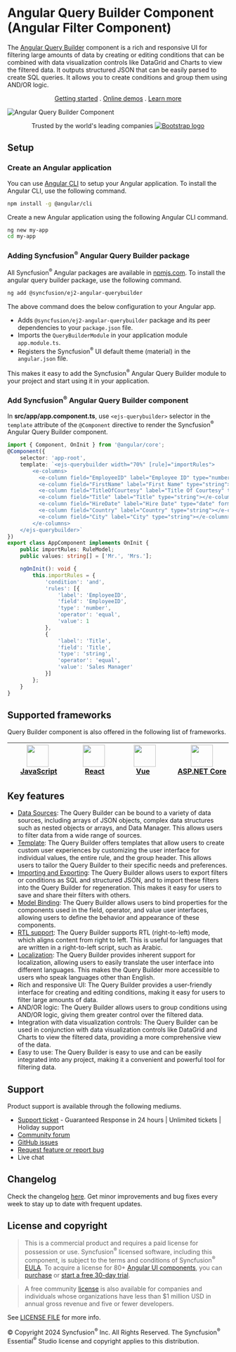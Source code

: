 # Angular Query Builder Component (Angular Filter Component)

The [Angular Query Builder](https://www.syncfusion.com/angular-ui-components/angular-query-builder?utm_source=npm&utm_medium=listing&utm_campaign=angular-query-builder-npm) component is a rich and responsive UI for filtering large amounts of data by creating or editing conditions that can be combined with data visualization controls like DataGrid and Charts to view the filtered data. It outputs structured JSON that can be easily parsed to create SQL queries. It allows you to create conditions and group them using AND/OR logic.

<p align="center">
    <a href="https://ej2.syncfusion.com/angular/documentation/query-builder/getting-started/?utm_source=npm&utm_medium=listing&utm_campaign=angular-query-builder-npm">Getting started</a> . 
    <a href="https://ej2.syncfusion.com/angular/demos/?utm_source=npm&utm_medium=listing&utm_campaign=angular-query-builder-npm#/bootstrap5/query-builder/default">Online demos</a> . 
    <a href="https://www.syncfusion.com/angular-components/angular-query-builder?utm_source=npm&utm_medium=listing&utm_campaign=angular-query-builder-npm">Learn more</a>

![Angular Query Builder Component](https://raw.githubusercontent.com/SyncfusionExamples/nuget-img/master/angular/angular-query-builder.png)

<p align="center">
Trusted by the world's leading companies
  <a href="https://www.syncfusion.com">
    <img src="https://raw.githubusercontent.com/SyncfusionExamples/nuget-img/master/syncfusion/syncfusion-trusted-companies.webp" alt="Bootstrap logo">
  </a>
</p>

## Setup

### Create an Angular application

You can use [Angular CLI](https://github.com/angular/angular-cli) to setup your Angular application. To install the Angular CLI, use the following command.

```bash
npm install -g @angular/cli
```

Create a new Angular application using the following Angular CLI command.

```bash
ng new my-app
cd my-app
```

### Adding Syncfusion<sup>®</sup> Angular Query Builder package

All Syncfusion<sup>®</sup> Angular packages are available in [npmjs.com](https://www.npmjs.com/~syncfusionorg). To install the angular query builder package, use the following command.

```bash
ng add @syncfusion/ej2-angular-querybuilder
```

The above command does the below configuration to your Angular app.
 
 * Adds `@syncfusion/ej2-angular-querybuilder` package and its peer dependencies to your `package.json` file.
 * Imports the `QueryBuilderModule` in your application module `app.module.ts`.
 * Registers the Syncfusion<sup>®</sup> UI default theme (material) in the `angular.json` file.

This makes it easy to add the Syncfusion<sup>®</sup> Angular Query Builder module to your project and start using it in your application.

### Add Syncfusion<sup>®</sup> Angular Query Builder component

In **src/app/app.component.ts**, use `<ejs-querybuilder>` selector in the `template` attribute of the `@Component` directive to render the Syncfusion<sup>®</sup> Angular Query Builder component.

```typescript
import { Component, OnInit } from '@angular/core';
@Component({
    selector: 'app-root',
    template: `<ejs-querybuilder width="70%" [rule]="importRules">
        <e-columns>
          <e-column field="EmployeeID" label="Employee ID" type="number"></e-column>
          <e-column field="FirstName" label="First Name" type="string"></e-column>
          <e-column field="TitleOfCourtesy" label="Title Of Courtesy" type="boolean" [values]="values"></e-column>
          <e-column field="Title" label="Title" type="string"></e-column>
          <e-column field="HireDate" label="Hire Date" type="date" format="dd/MM/yyyy"></e-column>
          <e-column field="Country" label="Country" type="string"></e-column>
          <e-column field="City" label="City" type="string"></e-column>
        </e-columns>
    </ejs-querybuilder>`
})
export class AppComponent implements OnInit {
    public importRules: RuleModel;
    public values: string[] = ['Mr.', 'Mrs.'];

    ngOnInit(): void {
        this.importRules = {
            'condition': 'and',
            'rules': [{
                'label': 'EmployeeID',
                'field': 'EmployeeID',
                'type': 'number',
                'operator': 'equal',
                'value': 1
            },
            {
                'label': 'Title',
                'field': 'Title',
                'type': 'string',
                'operator': 'equal',
                'value': 'Sales Manager'
            }]
        };
    }
}
```

## Supported frameworks

Query Builder component is also offered in the following list of frameworks.

| [<img src="https://ej2.syncfusion.com/github/images/js.svg" height="50" />](https://www.syncfusion.com/javascript-ui-controls?utm_medium=listing&utm_source=github)<br/>&nbsp;&nbsp;&nbsp;&nbsp;&nbsp;[JavaScript](https://www.syncfusion.com/javascript-ui-controls?utm_medium=listing&utm_source=github)&nbsp;&nbsp;&nbsp;&nbsp; | [<img src="https://ej2.syncfusion.com/github/images/react.svg"  height="50" />](https://www.syncfusion.com/react-ui-components?utm_medium=listing&utm_source=github)<br/>&nbsp;&nbsp;&nbsp;&nbsp;&nbsp;&nbsp;&nbsp;[React](https://www.syncfusion.com/react-ui-components?utm_medium=listing&utm_source=github)&nbsp;&nbsp;&nbsp;&nbsp;&nbsp;&nbsp; | [<img src="https://ej2.syncfusion.com/github/images/vue.svg" height="50" />](https://www.syncfusion.com/vue-ui-components?utm_medium=listing&utm_source=github)<br/>&nbsp;&nbsp;&nbsp;&nbsp;&nbsp;&nbsp;&nbsp;[Vue](https://www.syncfusion.com/vue-ui-components?utm_medium=listing&utm_source=github)&nbsp;&nbsp;&nbsp;&nbsp;&nbsp;&nbsp;&nbsp;&nbsp;&nbsp; | [<img src="https://ej2.syncfusion.com/github/images/netcore.svg" height="50" />](https://www.syncfusion.com/aspnet-core-ui-controls?utm_medium=listing&utm_source=github)<br/>&nbsp;&nbsp;[ASP.NET&nbsp;Core](https://www.syncfusion.com/aspnet-core-ui-controls?utm_medium=listing&utm_source=github)&nbsp;&nbsp; | [<img src="https://ej2.syncfusion.com/github/images/netmvc.svg" height="50" />](https://www.syncfusion.com/aspnet-mvc-ui-controls?utm_medium=listing&utm_source=github)<br/>&nbsp;&nbsp;[ASP.NET&nbsp;MVC](https://www.syncfusion.com/aspnet-mvc-ui-controls?utm_medium=listing&utm_source=github)&nbsp;&nbsp; | 
| :-----: | :-----: | :-----: | :-----: | :-----: |

## Key features

* [Data Sources](https://ej2.syncfusion.com/angular/documentation/query-builder/data-binding): The Query Builder can be bound to a variety of data sources, including arrays of JSON objects, complex data structures such as nested objects or arrays, and Data Manager. This allows users to filter data from a wide range of sources.
* [Template](https://ej2.syncfusion.com/angular/documentation/query-builder/template): The Query Builder offers templates that allow users to create custom user experiences by customizing the user interface for individual values, the entire rule, and the group header. This allows users to tailor the Query Builder to their specific needs and preferences.
* [Importing and Exporting](https://ej2.syncfusion.com/angular/documentation/query-builder/import-export): The Query Builder allows users to export filters or conditions as SQL and structured JSON, and to import these filters into the Query Builder for regeneration. This makes it easy for users to save and share their filters with others.
* [Model Binding](https://ej2.syncfusion.com/angular/documentation/query-builder/model-binding): The Query Builder allows users to bind properties for the components used in the field, operator, and value user interfaces, allowing users to define the behavior and appearance of these components.
* [RTL support](https://ej2.syncfusion.com/angular/documentation/query-builder/how-to/rtl): The Query Builder supports RTL (right-to-left) mode, which aligns content from right to left. This is useful for languages that are written in a right-to-left script, such as Arabic.
* [Localization](https://ej2.syncfusion.com/angular/documentation/query-builder/global-local): The Query Builder provides inherent support for localization, allowing users to easily translate the user interface into different languages. This makes the Query Builder more accessible to users who speak languages other than English.
* Rich and responsive UI: The Query Builder provides a user-friendly interface for creating and editing conditions, making it easy for users to filter large amounts of data.
* AND/OR logic: The Query Builder allows users to group conditions using AND/OR logic, giving them greater control over the filtered data.
* Integration with data visualization controls: The Query Builder can be used in conjunction with data visualization controls like DataGrid and Charts to view the filtered data, providing a more comprehensive view of the data.
* Easy to use: The Query Builder is easy to use and can be easily integrated into any project, making it a convenient and powerful tool for filtering data.

## Support

Product support is available through the following mediums.

* [Support ticket](https://support.syncfusion.com/support/tickets/create) - Guaranteed Response in 24 hours | Unlimited tickets | Holiday support
* [Community forum](https://www.syncfusion.com/forums/angular-js2?utm_source=npm&utm_medium=listing&utm_campaign=angular-query-builder-npm)
* [GitHub issues](https://github.com/syncfusion/ej2-angular-ui-components/issues/new)
* [Request feature or report bug](https://www.syncfusion.com/feedback/angular?utm_source=npm&utm_medium=listing&utm_campaign=angular-query-builder-npm)
* Live chat

## Changelog

Check the changelog [here](https://github.com/syncfusion/ej2-angular-ui-components/blob/master/components/querybuilder/CHANGELOG.md?utm_source=npm&utm_medium=listing&utm_campaign=angular-query-builder-npm). Get minor improvements and bug fixes every week to stay up to date with frequent updates.

## License and copyright

> This is a commercial product and requires a paid license for possession or use. Syncfusion<sup>®</sup> licensed software, including this component, is subject to the terms and conditions of Syncfusion<sup>®</sup> [EULA](https://www.syncfusion.com/eula/es/). To acquire a license for 80+ [Angular UI components](https://www.syncfusion.com/angular-components), you can [purchase](https://www.syncfusion.com/sales/products) or [start a free 30-day trial](https://www.syncfusion.com/account/manage-trials/start-trials).

> A free community [license](https://www.syncfusion.com/products/communitylicense) is also available for companies and individuals whose organizations have less than $1 million USD in annual gross revenue and five or fewer developers.

See [LICENSE FILE](https://github.com/syncfusion/ej2-angular-ui-components/blob/master/license?utm_source=npm&utm_medium=listing&utm_campaign=angular-query-builder-npm) for more info.

&copy; Copyright 2024 Syncfusion<sup>®</sup> Inc. All Rights Reserved. The Syncfusion<sup>®</sup> Essential<sup>®</sup> Studio license and copyright applies to this distribution.
